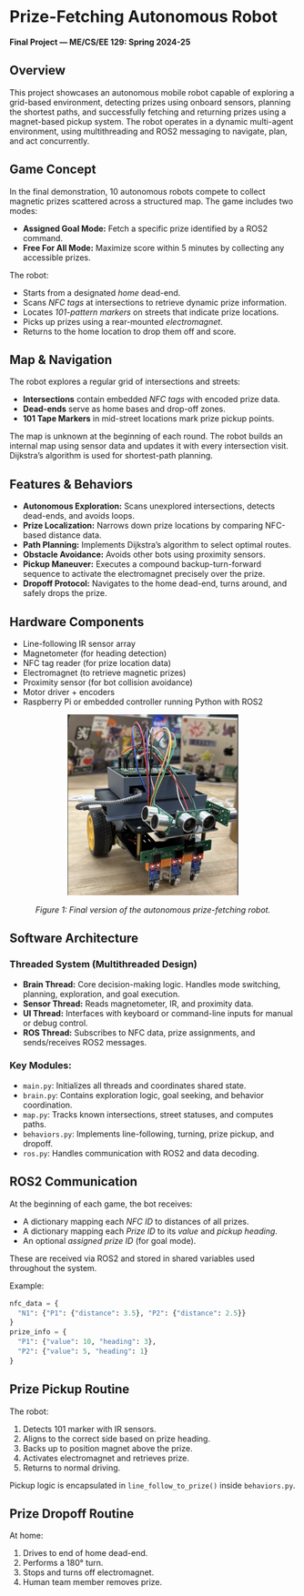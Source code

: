 # Prize-Fetching Autonomous Robot  
**Final Project — ME/CS/EE 129: Spring 2024-25**

## Overview
This project showcases an autonomous mobile robot capable of exploring a grid-based environment, detecting prizes using onboard sensors, planning the shortest paths, and successfully fetching and returning prizes using a magnet-based pickup system. The robot operates in a dynamic multi-agent environment, using multithreading and ROS2 messaging to navigate, plan, and act concurrently.

## Game Concept
In the final demonstration, 10 autonomous robots compete to collect magnetic prizes scattered across a structured map. The game includes two modes:
- **Assigned Goal Mode:** Fetch a specific prize identified by a ROS2 command.
- **Free For All Mode:** Maximize score within 5 minutes by collecting any accessible prizes.

The robot:
- Starts from a designated *home* dead-end.
- Scans *NFC tags* at intersections to retrieve dynamic prize information.
- Locates *101-pattern markers* on streets that indicate prize locations.
- Picks up prizes using a rear-mounted *electromagnet*.
- Returns to the home location to drop them off and score.

## Map & Navigation
The robot explores a regular grid of intersections and streets:
- **Intersections** contain embedded *NFC tags* with encoded prize data.
- **Dead-ends** serve as home bases and drop-off zones.
- **101 Tape Markers** in mid-street locations mark prize pickup points.

The map is unknown at the beginning of each round. The robot builds an internal map using sensor data and updates it with every intersection visit. Dijkstra’s algorithm is used for shortest-path planning.

## Features & Behaviors
- **Autonomous Exploration:** Scans unexplored intersections, detects dead-ends, and avoids loops.
- **Prize Localization:** Narrows down prize locations by comparing NFC-based distance data.
- **Path Planning:** Implements Dijkstra’s algorithm to select optimal routes.
- **Obstacle Avoidance:** Avoids other bots using proximity sensors.
- **Pickup Maneuver:** Executes a compound backup-turn-forward sequence to activate the electromagnet precisely over the prize.
- **Dropoff Protocol:** Navigates to the home dead-end, turns around, and safely drops the prize.

## Hardware Components
- Line-following IR sensor array
- Magnetometer (for heading detection)
- NFC tag reader (for prize location data)
- Electromagnet (to retrieve magnetic prizes)
- Proximity sensor (for bot collision avoidance)
- Motor driver + encoders
- Raspberry Pi or embedded controller running Python with ROS2

<p align="center">
  <img src="robot.jpg" alt="Prize-Fetching Robot" width="300"/>
</p>
<p align="center"><em>Figure 1: Final version of the autonomous prize-fetching robot.</em></p>

## Software Architecture
### Threaded System (Multithreaded Design)
- **Brain Thread:** Core decision-making logic. Handles mode switching, planning, exploration, and goal execution.
- **Sensor Thread:** Reads magnetometer, IR, and proximity data.
- **UI Thread:** Interfaces with keyboard or command-line inputs for manual or debug control.
- **ROS Thread:** Subscribes to NFC data, prize assignments, and sends/receives ROS2 messages.

### Key Modules:
- `main.py`: Initializes all threads and coordinates shared state.
- `brain.py`: Contains exploration logic, goal seeking, and behavior coordination.
- `map.py`: Tracks known intersections, street statuses, and computes paths.
- `behaviors.py`: Implements line-following, turning, prize pickup, and dropoff.
- `ros.py`: Handles communication with ROS2 and data decoding.

## ROS2 Communication
At the beginning of each game, the bot receives:
- A dictionary mapping each *NFC ID* to distances of all prizes.
- A dictionary mapping each *Prize ID* to its *value* and *pickup heading*.
- An optional *assigned prize ID* (for goal mode).

These are received via ROS2 and stored in shared variables used throughout the system.

Example:
```python
nfc_data = {
  "N1": {"P1": {"distance": 3.5}, "P2": {"distance": 2.5}}
}
prize_info = {
  "P1": {"value": 10, "heading": 3},
  "P2": {"value": 5, "heading": 1}
}
```

## Prize Pickup Routine
The robot:
1. Detects 101 marker with IR sensors.
2. Aligns to the correct side based on prize heading.
3. Backs up to position magnet above the prize.
4. Activates electromagnet and retrieves prize.
5. Returns to normal driving.

Pickup logic is encapsulated in `line_follow_to_prize()` inside `behaviors.py`.

## Prize Dropoff Routine
At home:
1. Drives to end of home dead-end.
2. Performs a 180° turn.
3. Stops and turns off electromagnet.
4. Human team member removes prize.


